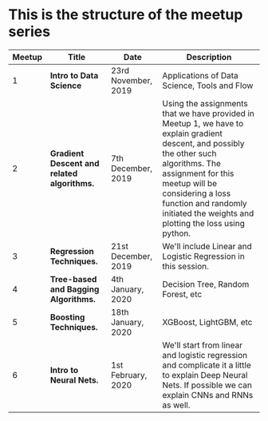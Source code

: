# This is the structure of the meetup series 
|Meetup  | Title      | Date | Description|
|--------|------------|------------|------------|
|1| **Intro to Data Science** | 23rd November, 2019 | Applications of Data Science, Tools and Flow |
|2| **Gradient Descent and related algorithms.** | 7th December, 2019 | Using the assignments that we have provided in Meetup 1, we have to explain gradient descent, and possibly the other such algorithms. The assignment for this meetup will be considering a loss function and randomly initiated the weights and plotting the loss using python.|
|3| **Regression Techniques.** | 21st December, 2019 | We'll include Linear and Logistic Regression in this session.|
|4| **Tree-based and Bagging Algorithms.** | 4th January, 2020 | Decision Tree, Random Forest, etc|
|5| **Boosting Techniques.** | 18th January, 2020 | XGBoost, LightGBM, etc|
|6| **Intro to Neural Nets.** | 1st February, 2020 | We'll start from linear and logistic regression and complicate it a little to explain Deep Neural Nets. If possible we can explain CNNs and RNNs as well.|
